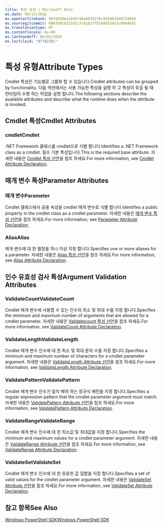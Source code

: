 ```yaml
---
title: 특성 유형 | Microsoft Docs
ms.date: 09/13/2016
ms.openlocfilehash: 96fdd38ba10eb748ab0762f0c910463dd472494d
ms.sourcegitcommit: 0907b8c6322d2c7c61b17f8168d53452c8964b41
ms.translationtype: MT
ms.contentlocale: ko-KR
ms.lasthandoff: 08/05/2020
ms.locfileid: "87782381"
---
```

# <a name="attribute-types"></a><span data-ttu-id="f36fb-102">특성 유형</span><span class="sxs-lookup"><span data-stu-id="f36fb-102">Attribute Types</span></span>

<span data-ttu-id="f36fb-103">Cmdlet 특성은 기능별로 그룹화 할 수 있습니다.</span><span class="sxs-lookup"><span data-stu-id="f36fb-103">Cmdlet attributes can be grouped by functionality.</span></span>
<span data-ttu-id="f36fb-104">다음 섹션에서는 사용 가능한 특성을 설명 하 고 특성이 호출 될 때 런타임이 수행 하는 작업을 설명 합니다.</span><span class="sxs-lookup"><span data-stu-id="f36fb-104">The following sections describe the available attributes and describe what the runtime does when the attribute is invoked.</span></span>

## <a name="cmdlet-attributes"></a><span data-ttu-id="f36fb-105">Cmdlet 특성</span><span class="sxs-lookup"><span data-stu-id="f36fb-105">Cmdlet Attributes</span></span>

### <a name="cmdlet"></a><span data-ttu-id="f36fb-106">cmdlet</span><span class="sxs-lookup"><span data-stu-id="f36fb-106">Cmdlet</span></span>

<span data-ttu-id="f36fb-107">.NET Framework 클래스를 cmdlet으로 식별 합니다.</span><span class="sxs-lookup"><span data-stu-id="f36fb-107">Identifies a .NET Framework class as a cmdlet.</span></span>
<span data-ttu-id="f36fb-108">필수 기본 특성입니다.</span><span class="sxs-lookup"><span data-stu-id="f36fb-108">This is the required base attribute.</span></span>
<span data-ttu-id="f36fb-109">자세한 내용은 [Cmdlet 특성 선언](./cmdlet-attribute-declaration.md)을 참조 하세요.</span><span class="sxs-lookup"><span data-stu-id="f36fb-109">For more information, see [Cmdlet Attribute Declaration](./cmdlet-attribute-declaration.md).</span></span>

## <a name="parameter-attributes"></a><span data-ttu-id="f36fb-110">매개 변수 특성</span><span class="sxs-lookup"><span data-stu-id="f36fb-110">Parameter Attributes</span></span>

### <a name="parameter"></a><span data-ttu-id="f36fb-111">매개 변수</span><span class="sxs-lookup"><span data-stu-id="f36fb-111">Parameter</span></span>

<span data-ttu-id="f36fb-112">Cmdlet 클래스에서 공용 속성을 cmdlet 매개 변수로 식별 합니다.</span><span class="sxs-lookup"><span data-stu-id="f36fb-112">Identifies a public property in the cmdlet class as a cmdlet parameter.</span></span>
<span data-ttu-id="f36fb-113">자세한 내용은 [매개 변수 특성 선언](./parameter-attribute-declaration.md)을 참조 하세요.</span><span class="sxs-lookup"><span data-stu-id="f36fb-113">For more information, see [Parameter Attribute Declaration](./parameter-attribute-declaration.md).</span></span>

### <a name="alias"></a><span data-ttu-id="f36fb-114">Alias</span><span class="sxs-lookup"><span data-stu-id="f36fb-114">Alias</span></span>

<span data-ttu-id="f36fb-115">매개 변수에 대 한 별칭을 하나 이상 지정 합니다.</span><span class="sxs-lookup"><span data-stu-id="f36fb-115">Specifies one or more aliases for a parameter.</span></span>
<span data-ttu-id="f36fb-116">자세한 내용은 [Alias 특성 선언](./alias-attribute-declaration.md)을 참조 하세요.</span><span class="sxs-lookup"><span data-stu-id="f36fb-116">For more information, see [Alias Attribute Declaration](./alias-attribute-declaration.md).</span></span>

## <a name="argument-validation-attributes"></a><span data-ttu-id="f36fb-117">인수 유효성 검사 특성</span><span class="sxs-lookup"><span data-stu-id="f36fb-117">Argument Validation Attributes</span></span>

### <a name="validatecount"></a><span data-ttu-id="f36fb-118">ValidateCount</span><span class="sxs-lookup"><span data-stu-id="f36fb-118">ValidateCount</span></span>

<span data-ttu-id="f36fb-119">Cmdlet 매개 변수에 사용할 수 있는 인수의 최소 및 최대 수를 지정 합니다.</span><span class="sxs-lookup"><span data-stu-id="f36fb-119">Specifies the minimum and maximum number of arguments that are allowed for a cmdlet parameter.</span></span>
<span data-ttu-id="f36fb-120">자세한 내용은 [Validatecount 특성 선언](./validatecount-attribute-declaration.md)을 참조 하세요.</span><span class="sxs-lookup"><span data-stu-id="f36fb-120">For more information, see [ValidateCount Attribute Declaration](./validatecount-attribute-declaration.md).</span></span>

### <a name="validatelength"></a><span data-ttu-id="f36fb-121">ValidateLength</span><span class="sxs-lookup"><span data-stu-id="f36fb-121">ValidateLength</span></span>

<span data-ttu-id="f36fb-122">Cmdlet 매개 변수 인수에 대 한 최소 및 최대 문자 수를 지정 합니다.</span><span class="sxs-lookup"><span data-stu-id="f36fb-122">Specifies a minimum and maximum number of characters for a cmdlet parameter argument.</span></span>
<span data-ttu-id="f36fb-123">자세한 내용은 [ValidateLength Attribute 선언](./validatelength-attribute-declaration.md)을 참조 하세요.</span><span class="sxs-lookup"><span data-stu-id="f36fb-123">For more information, see [ValidateLength Attribute Declaration](./validatelength-attribute-declaration.md).</span></span>

### <a name="validatepattern"></a><span data-ttu-id="f36fb-124">ValidatePattern</span><span class="sxs-lookup"><span data-stu-id="f36fb-124">ValidatePattern</span></span>

<span data-ttu-id="f36fb-125">Cmdlet 매개 변수 인수가 일치 해야 하는 정규식 패턴을 지정 합니다.</span><span class="sxs-lookup"><span data-stu-id="f36fb-125">Specifies a regular expression pattern that the cmdlet parameter argument must match.</span></span>
<span data-ttu-id="f36fb-126">자세한 내용은 [ValidatePattern Attribute 선언](./validatepattern-attribute-declaration.md)을 참조 하세요.</span><span class="sxs-lookup"><span data-stu-id="f36fb-126">For more information, see [ValidatePattern Attribute Declaration](./validatepattern-attribute-declaration.md).</span></span>

### <a name="validaterange"></a><span data-ttu-id="f36fb-127">ValidateRange</span><span class="sxs-lookup"><span data-stu-id="f36fb-127">ValidateRange</span></span>

<span data-ttu-id="f36fb-128">Cmdlet 매개 변수 인수에 대 한 최소값 및 최대값을 지정 합니다.</span><span class="sxs-lookup"><span data-stu-id="f36fb-128">Specifies the minimum and maximum values for a cmdlet parameter argument.</span></span>
<span data-ttu-id="f36fb-129">자세한 내용은 [ValidateRange Attribute 선언](./validaterange-attribute-declaration.md)을 참조 하세요.</span><span class="sxs-lookup"><span data-stu-id="f36fb-129">For more information, see [ValidateRange Attribute Declaration](./validaterange-attribute-declaration.md).</span></span>

### <a name="validateset"></a><span data-ttu-id="f36fb-130">ValidateSet</span><span class="sxs-lookup"><span data-stu-id="f36fb-130">ValidateSet</span></span>

<span data-ttu-id="f36fb-131">Cmdlet 매개 변수 인수에 대 한 유효한 값 집합을 지정 합니다.</span><span class="sxs-lookup"><span data-stu-id="f36fb-131">Specifies a set of valid values for the cmdlet parameter argument.</span></span>
<span data-ttu-id="f36fb-132">자세한 내용은 [ValidateSet Attribute 선언](./validateset-attribute-declaration.md)을 참조 하세요.</span><span class="sxs-lookup"><span data-stu-id="f36fb-132">For more information, see [ValidateSet Attribute Declaration](./validateset-attribute-declaration.md).</span></span>

## <a name="see-also"></a><span data-ttu-id="f36fb-133">참고 항목</span><span class="sxs-lookup"><span data-stu-id="f36fb-133">See Also</span></span>

[<span data-ttu-id="f36fb-134">Windows PowerShell SDK</span><span class="sxs-lookup"><span data-stu-id="f36fb-134">Windows PowerShell SDK</span></span>](../windows-powershell-reference.md)
